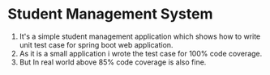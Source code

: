 # Student Management System #

1. It's a simple student management application which shows how to write unit test case for spring boot web application.
2. As it is a small application i wrote the test case for 100% code coverage.
3. But In real world above 85% code coverage is also fine. 